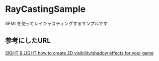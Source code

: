 # RayCastingSample
SFMLを使ってレイキャスティングするサンプルです

## 参考にしたURL
[SIGHT & LIGHT
how to create 2D visibility/shadow effects for your game](https://ncase.me/sight-and-light/)
